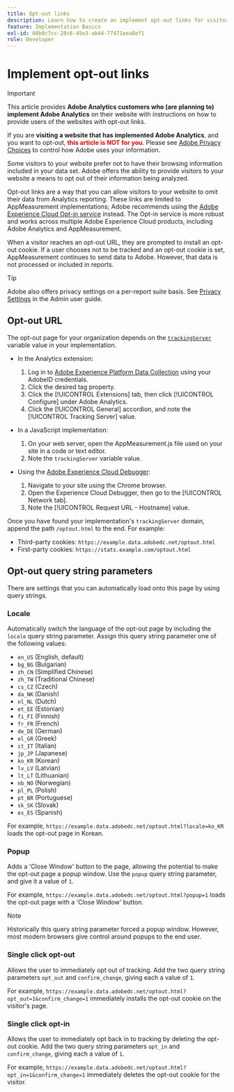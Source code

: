 ```yaml
---
title: Opt-out links
description: Learn how to create an implement opt-out links for visitors to your site.
feature: Implementation Basics
exl-id: 08b8c7cc-28c6-45e3-ab44-77471eea8ef1
role: Developer
---
```

# Implement opt-out links

>[!IMPORTANT]
>
> This article provides **Adobe Analytics customers who (are planning to) implement Adobe Analytics** on their website with instructions on how to provide users of the websites with opt-out links. <p><p>
> If you are **visiting a website that has implemented Adobe Analytics**, and you want to opt-out, **<span style="color:red">this article is NOT for you</span>**. Please see [Adobe Privacy Choices](https://www.adobe.com/privacy/opt-out.html) to control how Adobe uses your information.

Some visitors to your website prefer not to have their browsing information included in your data set. Adobe offers the ability to provide visitors to your website a means to opt out of their information being analyzed.

Opt-out links are a way that you can allow visitors to your website to omit their data from Analytics reporting. These links are limited to AppMeasurement implementations; Adobe recommends using the [Adobe Experience Cloud Opt-in service](https://experienceleague.adobe.com/docs/id-service/using/implementation/opt-in-service/optin-overview.html) instead. The Opt-in service is more robust and works across multiple Adobe Experience Cloud products, including Adobe Analytics and AppMeasurement.

When a visitor reaches an opt-out URL, they are prompted to install an opt-out cookie. If a user chooses not to be tracked and an opt-out cookie is set, AppMeasurement continues to send data to Adobe. However, that data is not processed or included in reports.

>[!TIP]
>
>Adobe also offers privacy settings on a per-report suite basis. See [Privacy Settings](/help/admin/admin/c-manage-report-suites/c-edit-report-suites/general/privacy-settings.md) in the Admin user guide.

## Opt-out URL

The opt-out page for your organization depends on the [`trackingServer`](../vars/config-vars/trackingserver.md) variable value in your implementation.

* In the Analytics extension:
  1. Log in to [Adobe Experience Platform Data Collection](https://experience.adobe.com/data-collection) using your AdobeID credentials.
  1. Click the desired tag property.
  1. Click the [!UICONTROL Extensions] tab, then click [!UICONTROL Configure] under Adobe Analytics.
  1. Click the [!UICONTROL General] accordion, and note the [!UICONTROL Tracking Server] value.

* In a JavaScript implementation:
  1. On your web server, open the AppMeasurement.js file used on your site in a code or text editor.
  1. Note the `trackingServer` variable value.

* Using the [Adobe Experience Cloud Debugger](https://experienceleague.adobe.com/docs/experience-platform/debugger/home.html):
  1. Navigate to your site using the Chrome browser.
  1. Open the Experience Cloud Debugger, then go to the [!UICONTROL Network tab].
  1. Note the [!UICONTROL Request URL - Hostname] value.

Once you have found your implementation's `trackingServer` domain, append the path `/optout.html` to the end. For example:

* Third-party cookies: `https://example.data.adobedc.net/optout.html`
* First-party cookies: `https://stats.example.com/optout.html`

## Opt-out query string parameters

There are settings that you can automatically load onto this page by using query strings.

### Locale

Automatically switch the language of the opt-out page by including the `locale` query string parameter. Assign this query string parameter one of the following values:

* `en_US` (English, default)
* `bg_BG` (Bulgarian)
* `zh_CN` (Simplified Chinese)
* `zh_TW` (Traditional Chinese)
* `cs_CZ` (Czech)
* `da_NK` (Danish)
* `nl_NL` (Dutch)
* `et_EE` (Estonian)
* `fi_FI` (Finnish)
* `fr_FR` (French)
* `de_DE` (German)
* `el_GR` (Greek)
* `it_IT` (Italian)
* `jp_JP` (Japanese)
* `ko_KR` (Korean)
* `lv_LV` (Latvian)
* `lt_LT` (Lithuanian)
* `nb_NO` (Norwegian)
* `pl_PL` (Polish)
* `pt_BR` (Portuguese)
* `sk_SK` (Slovak)
* `es_ES` (Spanish)

For example, `https://example.data.adobedc.net/optout.html?locale=ko_KR` loads the opt-out page in Korean.

### Popup

Adds a 'Close Window' button to the page, allowing the potential to make the opt-out page a popup window. Use the `popup` query string parameter, and give it a value of `1`.

For example, `https://example.data.adobedc.net/optout.html?popup=1` loads the opt-out page with a 'Close Window' button.

>[!NOTE]
>
>Historically this query string parameter forced a popup window. However, most modern browsers give control around popups to the end user.

### Single click opt-out

Allows the user to immediately opt out of tracking. Add the two query string parameters `opt_out` and `confirm_change`, giving each a value of `1`.

For example, `https://example.data.adobedc.net/optout.html?opt_out=1&confirm_change=1` immediately installs the opt-out cookie on the visitor's page.

### Single click opt-in

Allows the user to immediately opt back in to tracking by deleting the opt-out cookie. Add the two query string parameters `opt_in` and `confirm_change`, giving each a value of `1`.

For example, `https://example.data.adobedc.net/optout.html?opt_in=1&confirm_change=1` immediately deletes the opt-out cookie for the visitor.
